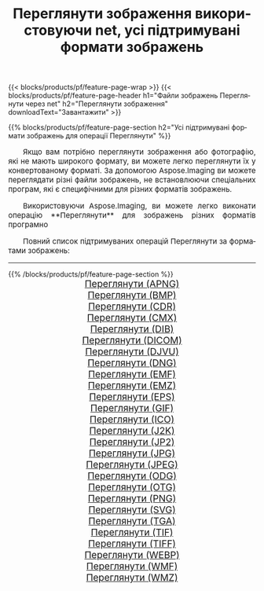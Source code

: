 ﻿---
title: Переглянути зображення використовуючи net, усі підтримувані формати зображень 
weight: 3920
url: /uk/net/viewer/ 
lang: uk
langdirlevel: 2
locales: zh-hans,ja,it,ru,de,es,fr,nl,id,lt,pl,pt,vi,tr,ko,zh-hant,ar,hi,th,sv,cs,uk,he
description: Використовуючи Aspose.Imaging, ви можете легко Переглянути зображення використовуючи  net
---

{{< blocks/products/pf/feature-page-wrap >}}
{{< blocks/products/pf/feature-page-header h1="Файли зображень Переглянути через net" h2="Переглянути зображення" downloadText="Завантажити" >}}


{{% blocks/products/pf/feature-page-section  h2="Усі підтримувані формати зображень для операції Переглянути" %}}
<p align="justify" style="text-indent:2em;font-size:15px;">
Якщо вам потрібно переглянути зображення або фотографію, які не мають широкого формату, ви можете легко переглянути їх у конвертованому форматі. За допомогою Aspose.Imaging ви можете переглядати різні файли зображень, не встановлюючи спеціальних програм, які є специфічними для різних форматів зображень.
</p>
<p align="justify" style="text-indent:2em;font-size:15px;">
Використовуючи Aspose.Imaging, ви можете легко виконати операцiю **Переглянути** для  зображень різних форматів програмно
</p>
<p align="justify" style="text-indent:2em;font-size:15px;">
Повний список підтримуваних операцій Переглянути за форматами зображень:
</p>
<hr/>
{{% /blocks/products/pf/feature-page-section %}}
<div class="container-fluid productfamilypage bg-gray">
    <div class="convertypes bg-gray agp-content section">
        <div class="container">
		<div class="row other-converters" style="gap: 10px;font-size: 19px;text-align:center;">
		    <div class='col-md-2 other-converter remove-lp remove-rp'><a href="/imaging/uk/net/viewer/apng/" style="padding:15px;">Переглянути (APNG)</a></div><div class='col-md-2 other-converter remove-lp remove-rp'><a href="/imaging/uk/net/viewer/bmp/" style="padding:15px;">Переглянути (BMP)</a></div><div class='col-md-2 other-converter remove-lp remove-rp'><a href="/imaging/uk/net/viewer/cdr/" style="padding:15px;">Переглянути (CDR)</a></div><div class='col-md-2 other-converter remove-lp remove-rp'><a href="/imaging/uk/net/viewer/cmx/" style="padding:15px;">Переглянути (CMX)</a></div><div class='col-md-2 other-converter remove-lp remove-rp'><a href="/imaging/uk/net/viewer/dib/" style="padding:15px;">Переглянути (DIB)</a></div><div class='col-md-2 other-converter remove-lp remove-rp'><a href="/imaging/uk/net/viewer/dicom/" style="padding:15px;">Переглянути (DICOM)</a></div><div class='col-md-2 other-converter remove-lp remove-rp'><a href="/imaging/uk/net/viewer/djvu/" style="padding:15px;">Переглянути (DJVU)</a></div><div class='col-md-2 other-converter remove-lp remove-rp'><a href="/imaging/uk/net/viewer/dng/" style="padding:15px;">Переглянути (DNG)</a></div><div class='col-md-2 other-converter remove-lp remove-rp'><a href="/imaging/uk/net/viewer/emf/" style="padding:15px;">Переглянути (EMF)</a></div><div class='col-md-2 other-converter remove-lp remove-rp'><a href="/imaging/uk/net/viewer/emz/" style="padding:15px;">Переглянути (EMZ)</a></div><div class='col-md-2 other-converter remove-lp remove-rp'><a href="/imaging/uk/net/viewer/eps/" style="padding:15px;">Переглянути (EPS)</a></div><div class='col-md-2 other-converter remove-lp remove-rp'><a href="/imaging/uk/net/viewer/gif/" style="padding:15px;">Переглянути (GIF)</a></div><div class='col-md-2 other-converter remove-lp remove-rp'><a href="/imaging/uk/net/viewer/ico/" style="padding:15px;">Переглянути (ICO)</a></div><div class='col-md-2 other-converter remove-lp remove-rp'><a href="/imaging/uk/net/viewer/j2k/" style="padding:15px;">Переглянути (J2K)</a></div><div class='col-md-2 other-converter remove-lp remove-rp'><a href="/imaging/uk/net/viewer/jp2/" style="padding:15px;">Переглянути (JP2)</a></div><div class='col-md-2 other-converter remove-lp remove-rp'><a href="/imaging/uk/net/viewer/jpg/" style="padding:15px;">Переглянути (JPG)</a></div><div class='col-md-2 other-converter remove-lp remove-rp'><a href="/imaging/uk/net/viewer/jpeg/" style="padding:15px;">Переглянути (JPEG)</a></div><div class='col-md-2 other-converter remove-lp remove-rp'><a href="/imaging/uk/net/viewer/odg/" style="padding:15px;">Переглянути (ODG)</a></div><div class='col-md-2 other-converter remove-lp remove-rp'><a href="/imaging/uk/net/viewer/otg/" style="padding:15px;">Переглянути (OTG)</a></div><div class='col-md-2 other-converter remove-lp remove-rp'><a href="/imaging/uk/net/viewer/png/" style="padding:15px;">Переглянути (PNG)</a></div><div class='col-md-2 other-converter remove-lp remove-rp'><a href="/imaging/uk/net/viewer/svg/" style="padding:15px;">Переглянути (SVG)</a></div><div class='col-md-2 other-converter remove-lp remove-rp'><a href="/imaging/uk/net/viewer/tga/" style="padding:15px;">Переглянути (TGA)</a></div><div class='col-md-2 other-converter remove-lp remove-rp'><a href="/imaging/uk/net/viewer/tif/" style="padding:15px;">Переглянути (TIF)</a></div><div class='col-md-2 other-converter remove-lp remove-rp'><a href="/imaging/uk/net/viewer/tiff/" style="padding:15px;">Переглянути (TIFF)</a></div><div class='col-md-2 other-converter remove-lp remove-rp'><a href="/imaging/uk/net/viewer/webp/" style="padding:15px;">Переглянути (WEBP)</a></div><div class='col-md-2 other-converter remove-lp remove-rp'><a href="/imaging/uk/net/viewer/wmf/" style="padding:15px;">Переглянути (WMF)</a></div><div class='col-md-2 other-converter remove-lp remove-rp'><a href="/imaging/uk/net/viewer/wmz/" style="padding:15px;">Переглянути (WMZ)</a></div>
                </div>
        </div>
    </div>
</div>
<br/>
